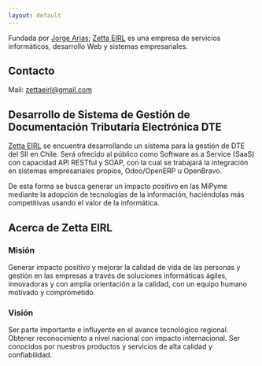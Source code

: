 ```yaml
---
layout: default
---
```

<!-- Facebook code -->
<div id="fb-root"></div>
<script>(function(d, s, id) {
  var js, fjs = d.getElementsByTagName(s)[0];
  if (d.getElementById(id)) return;
  js = d.createElement(s); js.id = id;
  js.src = "//connect.facebook.net/es_LA/sdk.js#xfbml=1&version=v2.4";
  fjs.parentNode.insertBefore(js, fjs);
}(document, 'script', 'facebook-jssdk'));</script>

Fundada por [Jorge Arias](http://www.jorgearias.cl/); [Zetta EIRL](http://www.zettaeirl.com/) es una empresa de servicios informáticos, desarrollo Web y sistemas empresariales.

<div class="fb-like" data-href="https://www.facebook.com/ZettaEIRL" data-layout="button"></div>

## Contacto
Mail: [zettaeirl@gmail.com](mailto:zettaeirl@gmail.com)

## Desarrollo de Sistema de Gestión de Documentación Tributaria Electrónica DTE
[Zetta EIRL](http://www.zettaeirl.com/) se encuentra desarrollando un sistema para la gestión de DTE del SII en Chile. Será ofrecido al público como Software as a Service (SaaS) con capacidad API RESTful y SOAP, con la cual se trabajará la integración en sistemas empresariales propios, Odoo/OpenERP u OpenBravo.

De esta forma se busca generar un impacto positivo en las MiPyme mediante la adopción de tecnologías de la información, haciéndolas más competitivas usando el valor de la informática.

## Acerca de Zetta EIRL

### Misión
Generar impacto positivo y mejorar la calidad de vida de las personas y gestión en las empresas a través de soluciones informáticas ágiles, innovadoras y con amplia orientación a la calidad, con un equipo humano motivado y comprometido.

### Visión
Ser parte importante e influyente en el avance tecnológico regional. Obtener reconocimiento a nivel nacional con impacto internacional. Ser conocidos por nuestros productos y servicios de alta calidad y confiabilidad.
